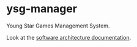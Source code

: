 # ysg-manager
Young Star Games Management System.

Look at the [software architecture documentation](./documentation/architecture.md).